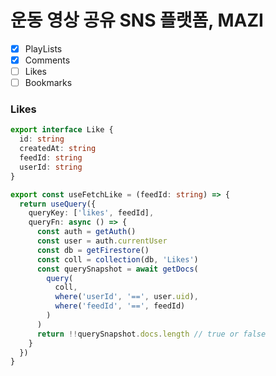 # 운동 영상 공유 SNS 플랫폼, MAZI

- [x] PlayLists
- [x] Comments
- [ ] Likes
- [ ] Bookmarks

### Likes

```ts
export interface Like {
  id: string
  createdAt: string
  feedId: string
  userId: string
}
```

```ts
export const useFetchLike = (feedId: string) => {
  return useQuery({
    queryKey: ['likes', feedId],
    queryFn: async () => {
      const auth = getAuth()
      const user = auth.currentUser
      const db = getFirestore()
      const coll = collection(db, 'Likes')
      const querySnapshot = await getDocs(
        query(
          coll, 
          where('userId', '==', user.uid), 
          where('feedId', '==', feedId)
        )
      )
      return !!querySnapshot.docs.length // true or false
    }
  })
}
```